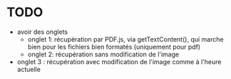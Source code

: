 # TODO

- avoir des onglets
  - onglet 1: récupération par PDF.js, via getTextContent(), qui marche bien pour les fichiers bien formatés (uniquement pour pdf)
  - onglet 2: récupération sans modification de l'image
 - onglet 3 : récupération avec modification de l'image comme à l'heure actuelle
